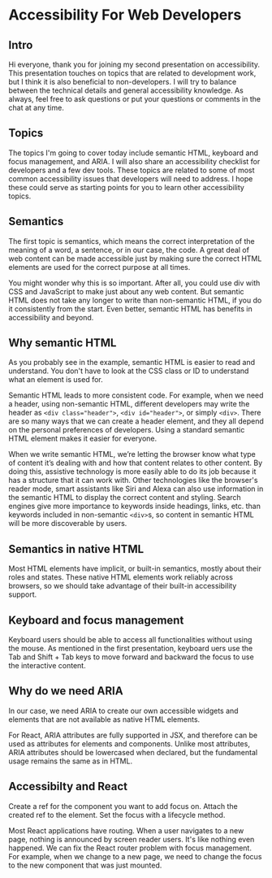 # Accessibility For Web Developers

## Intro

Hi everyone, thank you for joining my second presentation on accessibility. This presentation touches on topics that are related to development work, but I think it is also beneficial to non-developers. I will try to balance between the technical details and general accessibility knowledge. As always, feel free to ask questions or put your questions or comments in the chat at any time. 

## Topics

The topics I'm going to cover today include semantic HTML, keyboard and focus management, and ARIA. I will also share an accessibility checklist for developers and a few dev tools. These topics are related to some of most common accessibility issues that developers will need to address. I hope these could serve as starting points for you to learn other accessibility topics. 

## Semantics

The first topic is semantics, which means the correct interpretation of the meaning of a word, a sentence, or in our case, the code. A great deal of web content can be made accessible just by making sure the correct HTML elements are used for the correct purpose at all times. 

You might wonder why this is so important. After all, you could use div with CSS and JavaScript to make just about any web content. But semantic HTML does not take any longer to write than non-semantic HTML, if you do it consistently from the start. Even better, semantic HTML has benefits in accessibility and beyond.

## Why semantic HTML

As you probably see in the example, semantic HTML is easier to read and understand. You don't have to look at the CSS class or ID to understand what an element is used for. 

Semantic HTML leads to more consistent code. For example, when we need a header, using non-semantic HTML, different developers may write the header as `<div class="header">`, `<div id="header">`, or simply `<div>`. There are so many ways that we can create a header element, and they all depend on the personal preferences of developers. Using a standard semantic HTML element makes it easier for everyone.

When we write semantic HTML, we’re letting the browser know what type of content it’s dealing with and how that content relates to other content. By doing this, assistive technology is more easily able to do its job because it has a structure that it can work with. Other technologies like the browser's reader mode, smart assistants like Siri and Alexa can also use information in the semantic HTML to display the correct content and styling. Search engines give more importance to keywords inside headings, links, etc. than keywords included in non-semantic `<div>`s, so content in semantic HTML will be more discoverable by users.

## Semantics in native HTML

Most HTML elements have implicit, or built-in semantics, mostly about their roles and states. These native HTML elements work reliably across browsers, so we should take advantage of their built-in accessibility support.

## Keyboard and focus management

Keyboard users should be able to access all functionalities without using the mouse. As mentioned in the first presentation, keyboard uers use the Tab and Shift + Tab keys to move forward and backward the focus to use the interactive content. 

## Why do we need ARIA

In our case, we need ARIA to create our own accessible widgets and elements that are not available as native HTML elements. 

For React, ARIA attributes are fully supported in JSX, and therefore can be used as attributes for elements and components. Unlike most attributes, ARIA attributes should be lowercased when declared, but the fundamental usage remains the same as in HTML.

## Accessibilty and React

Create a ref for the component you want to add focus on. Attach the created ref to the element. Set the focus with a lifecycle method.

Most React applications have routing. When a user navigates to a new page, nothing is announced by screen reader users. It's like nothing even happened. We can fix the React router problem with focus management. For example, when we change to a new page, we need to change the focus to the new component that was just mounted.